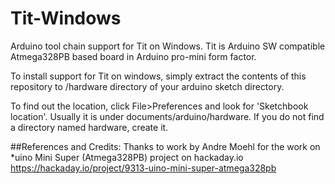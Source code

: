 # Tit-Windows
Arduino tool chain support for Tit on Windows. Tit is Arduino SW compatible Atmega328PB based board in Arduino pro-mini form factor.

To install support for Tit on windows, simply extract the contents of this repository to /hardware directory of your arduino sketch directory.

To find out the location, click  File>Preferences and look for 'Sketchbook location'. Usually it is under documents/arduino/hardware. If you do not find a directory named hardware, create it. 

##References and Credits:
Thanks to work by Andre Moehl for the work on *uino Mini Super (Atmega328PB) project on hackaday.io
https://hackaday.io/project/9313-uino-mini-super-atmega328pb

